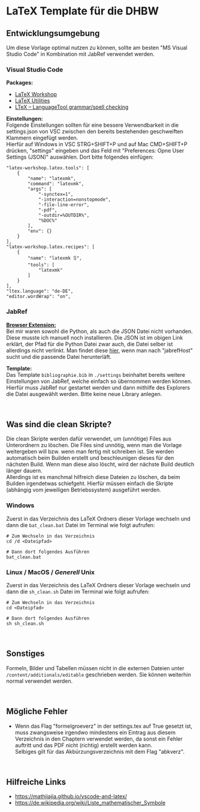 # LaTeX Template für die DHBW

## Entwicklungsumgebung
Um diese Vorlage optimal nutzen zu können, sollte am besten "MS Visual Studio Code" in Kombination mit JabRef verwendet werden. 

### Visual Studio Code
**Packages:**  
- [LaTeX Workshop](https://marketplace.visualstudio.com/items?itemName=James-Yu.latex-workshop)
- [LaTeX Utilities](https://marketplace.visualstudio.com/items?itemName=tecosaur.latex-utilities)
- [LTeX – LanguageTool grammar/spell checking](https://marketplace.visualstudio.com/items?itemName=valentjn.vscode-ltex)

**Einstellungen:**  
Folgende Einstellungen sollten für eine bessere Verwendbarkeit in die settings.json von VSC zwischen den bereits bestehenden geschweiften Klammern eingefügt werden.  
Hierfür auf Windows in VSC STRG+SHIFT+P und auf Mac CMD+SHIFT+P drücken, "settings" eingeben und das Feld mit "Preferences: Opne User Settings (JSON)" auswählen. Dort bitte folgendes einfügen:
``````
"latex-workshop.latex.tools": [
    {
        "name": "latexmk",
        "command": "latexmk",
        "args": [
            "-synctex=1",
            "-interaction=nonstopmode",
            "-file-line-error",
            "-pdf",
            "-outdir=%OUTDIR%",
            "%DOC%"
        ],
        "env": {}
    }
],
"latex-workshop.latex.recipes": [
    {
        "name": "latexmk 🔃",
        "tools": [
            "latexmk"
        ]
    }
],
"ltex.language": "de-DE",
"editor.wordWrap": "on",
``````

### JabRef
**[Browser Extension:](https://docs.jabref.org/collect/jabref-browser-extension)**  
Bei mir waren sowohl die Python, als auch die JSON Datei nicht vorhanden. Diese musste ich manuell noch installieren. Die JSON ist im obigen Link erklärt, der Pfad für die Python Datei zwar auch, die Datei selber ist allerdings nicht verlinkt. Man findet diese [hier](https://github.com/JabRef/jabref/), wenn man nach "jabrefHost" sucht und die passende Datei herunterläft.

**Template:**  
Das Template ```bibliographie.bib``` in ```./settings``` beinhaltet bereits weitere Einstellungen von JabRef, welche einfach so übernommen werden können. Hierfür muss JabRef nur gestartet werden und dann mithilfe des Explorers die Datei ausgewählt werden. Bitte keine neue Library anlegen.

&nbsp;
## Was sind die clean Skripte?
Die clean Skripte werden dafür verwendet, um (unnötige) Files aus Unterordnern zu löschen. Die Files sind unnötig, wenn man die Vorlage weitergeben will bzw. wenn man fertig mit schreiben ist. Sie werden automatisch beim Builden erstellt und beschleunigen dieses für den nächsten Build. Wenn man diese also löscht, wird der nächste Build deutlich länger dauern.  
Allerdings ist es manchmal hilfreich diese Dateien zu löschen, da beim Builden irgendetwas schiefgeht. Hierfür müssen einfach die Skripte (abhängig vom jeweiligen Betriebssystem) ausgeführt werden.

### Windows
Zuerst in das Verzeichnis des LaTeX Ordners dieser Vorlage wechseln und dann die ```bat_clean.bat``` Datei im Terminal wie folgt aufrufen:
````
# Zum Wechseln in das Verzeichnis
cd /d <Dateipfad>

# Dann dort folgendes Ausführen
bat_clean.bat
````

### Linux / MacOS / _Generell_ Unix
Zuerst in das Verzeichnis des LaTeX Ordners dieser Vorlage wechseln und dann die ```sh_clean.sh``` Datei im Terminal wie folgt aufrufen:
````
# Zum Wechseln in das Verzeichnis
cd <Dateipfad>

# Dann dort folgendes Ausführen
sh sh_clean.sh
````

&nbsp;
## Sonstiges
Formeln, Bilder und Tabellen müssen nicht in die externen Dateien unter ```/content/additionals/editable``` geschrieben werden. Sie können weiterhin normal verwendet werden.

&nbsp;
## Mögliche Fehler
- Wenn das Flag "formelgroeverz" in der settings.tex auf True gesetzt ist, muss zwangsweise irgendwo mindestens ein Eintrag aus diesem Verzeichnis in den Chaptern verwendet werden, da sonst ein Fehler auftritt und das PDF nicht (richtig) erstellt werden kann.  
Selbiges gilt für das Akbürzungsverzeichnis mit dem Flag "abkverz".

&nbsp;
## Hilfreiche Links
- https://mathjiajia.github.io/vscode-and-latex/
- https://de.wikipedia.org/wiki/Liste_mathematischer_Symbole